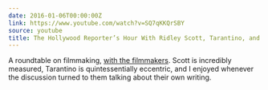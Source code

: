 ```yaml
---
date: 2016-01-06T00:00:00Z
link: https://www.youtube.com/watch?v=SQ7qKKQrSBY
source: youtube
title: The Hollywood Reporter’s Hour With Ridley Scott, Tarantino, and More
---
```


A roundtable on filmmaking, [with the filmmakers](https://www.youtube.com/watch?v=SQ7qKKQrSBY). Scott is incredibly measured, Tarantino is quintessentially eccentric, and I enjoyed whenever the discussion turned to them talking about their own writing.
